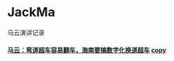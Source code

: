 # JackMa
马云演讲记录
#### [马云：弯道超车容易翻车，海南要搞数字化换道超车](https://tech.sina.com.cn/i/2019-01-14/doc-ihqfskcn6963684.shtml) [copy](https://github.com/9527001/JackMa/blob/master/%E9%A9%AC%E4%BA%91%EF%BC%9A%E5%BC%AF%E9%81%93%E8%B6%85%E8%BD%A6%E5%AE%B9%E6%98%93%E7%BF%BB%E8%BD%A6%EF%BC%8C%E6%B5%B7%E5%8D%97%E8%A6%81%E6%90%9E%E6%95%B0%E5%AD%97%E5%8C%96%E6%8D%A2%E9%81%93%E8%B6%85%E8%BD%A6.md)
